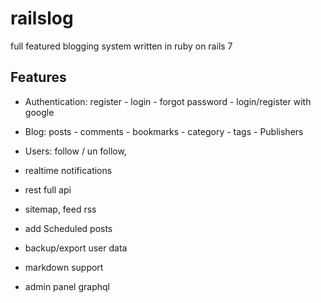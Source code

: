 # railslog

full featured blogging system written in ruby on rails 7


## Features

* Authentication: register - login - forgot password - login/register with google
* Blog: posts - comments - bookmarks - category - tags - Publishers
* Users: follow / un follow, 
* realtime notifications
* rest full api 
* sitemap, feed rss
* add Scheduled posts
* backup/export user data
* markdown support


* admin panel
graphql
